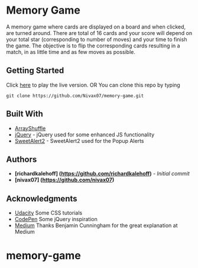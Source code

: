 # Memory Game

A memory game where cards are displayed on a board and when clicked, are turned around. There are total of 16 cards and your score will depend on your total star (corresponding to number of moves) and your time to finish the game.
The objective is to flip the corresponding cards resulting in a match, in as little time and as few moves as possible.

## Getting Started

Click [here](https://nivax07.github.io/memory-game/) to play the live version.
OR
You can clone this repo by typing

```
git clone https://github.com/Nivax07/memory-game.git
```

## Built With

* [ArrayShuffle](https://stackoverflow.com/questions/2450954/how-to-randomize-shuffle-a-javascript-array)
* [jQuery](https://jquery.com/) - jQuery used for some enhanced JS functionality
* [SweetAlert2](https://sweetalert2.github.io) - SweetAlert2 used for the Popup Alerts


## Authors

* **[richardkalehoff] (https://github.com/richardkalehoff)** - *Initial commit*
* **[nivax07] (https://github.com/nivax07)** 


## Acknowledgments

* [Udacity](https://www.udacity.com/) Some CSS tutorials
* [CodePen](https://codepen.io/) Some jQuery inspiration
* [Medium](https://medium.com/letsboot/memory-game-built-with-jquery-ec6099618d67) Thanks Benjamin Cunningham for the great explanation at Medium

# memory-game

